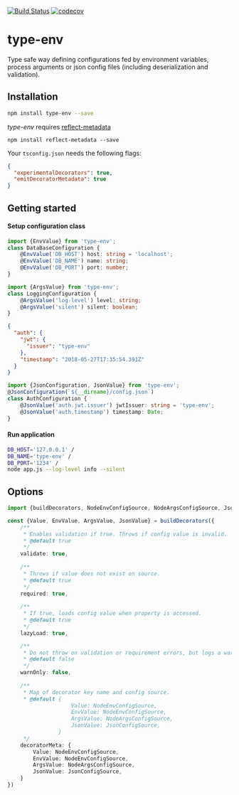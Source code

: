 [![Build Status](https://travis-ci.org/RobinBuschmann/type-config.svg?branch=master)](https://travis-ci.org/RobinBuschmann/type-config)
[![codecov](https://codecov.io/gh/RobinBuschmann/type-config/branch/master/graph/badge.svg)](https://codecov.io/gh/RobinBuschmann/type-config)

# type-env
Type safe way defining configurations fed by environment variables, process arguments or json config files 
(including deserialization and validation).

## Installation
```bash
npm install type-env --save
```
*type-env* requires [reflect-metadata](https://www.npmjs.com/package/reflect-metadata)
```
npm install reflect-metadata --save
```
Your `tsconfig.json` needs the following flags:
```json
{
  "experimentalDecorators": true,
  "emitDecoratorMetadata": true
}
```

## Getting started
#### Setup configuration class
```typescript
import {EnvValue} from 'type-env';
class DataBaseConfiguration {
    @EnvValue('DB_HOST') host: string = 'localhost';
    @EnvValue('DB_NAME') name: string;
    @EnvValue('DB_PORT') port: number;
}
```
```typescript
import {ArgsValue} from 'type-env';
class LoggingConfiguration {
    @ArgsValue('log-level') level: string;
    @ArgsValue('silent') silent: boolean;
}
```
```json
{
  "auth": {
    "jwt": {
      "issuer": "type-env"
    },
    "timestamp": "2018-05-27T17:35:54.391Z"
  }
}
```
```typescript
import {JsonConfiguration, JsonValue} from 'type-env';
@JsonConfiguration(`${__dirname}/config.json`)
class AuthConfiguration {
    @JsonValue('auth.jwt.issuer') jwtIssuer: string = 'type-env';
    @JsonValue('auth.timestamp') timestamp: Date;
}
```
#### Run application
```bash
DB_HOST='127.0.0.1' /
DB_NAME='type-env' /
DB_PORT='1234' /
node app.js --log-level info --silent
```

## Options
```typescript
import {buildDecorators, NodeEnvConfigSource, NodeArgsConfigSource, JsonConfigSource} from 'type-env';

const {Value, EnvValue, ArgsValue, JsonValue} = buildDecorators({
    /**
     * Enables validation if true. Throws if config value is invalid.
     * @default true
     */
    validate: true,
    
    /**
     * Throws if value does not exist on source.
     * @default true
     */
    required: true,
    
    /**
     * If true, loads config value when property is accessed.
     * @default true
     */
    lazyLoad: true,

    /**
     * Do not throw on validation or requirement errors, but logs a warning instead.
     * @default false
     */
    warnOnly: false,
    
    /**
     * Map of decorator key name and config source.
     * @default {
                    Value: NodeEnvConfigSource,
                    EnvValue: NodeEnvConfigSource,
                    ArgsValue: NodeArgsConfigSource,
                    JsonValue: JsonConfigSource,
                }
     */
    decoratorMeta: {
        Value: NodeEnvConfigSource,
        EnvValue: NodeEnvConfigSource,
        ArgsValue: NodeArgsConfigSource,
        JsonValue: JsonConfigSource,
    }
})
```
